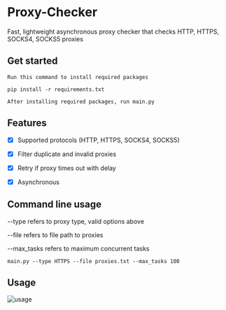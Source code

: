 # Proxy-Checker
Fast, lightweight asynchronous proxy checker that checks HTTP, HTTPS, SOCKS4, SOCKS5 proxies 

## Get started

``` {.sourceCode}
Run this command to install required packages

pip install -r requirements.txt

After installing required packages, run main.py
```

## Features

- [x] Supported protocols (HTTP, HTTPS, SOCKS4, SOCKS5)
- [x] Filter duplicate and invalid proxies
- [x] Retry if proxy times out with delay
- [x] Asynchronous


## Command line usage

--type refers to proxy type, valid options above

--file refers to file path to proxies

--max_tasks refers to maximum concurrent tasks 

``` {.sourceCode}
main.py --type HTTPS --file proxies.txt --max_tasks 100
```

## Usage

![usage](https://user-images.githubusercontent.com/75543185/223733990-f0e694af-6fca-46aa-b14f-db8f2acda7b7.png)
